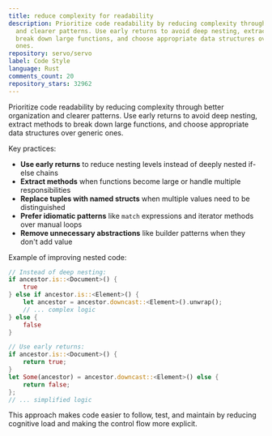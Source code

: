 ```yaml
---
title: reduce complexity for readability
description: Prioritize code readability by reducing complexity through better organization
  and clearer patterns. Use early returns to avoid deep nesting, extract methods to
  break down large functions, and choose appropriate data structures over generic
  ones.
repository: servo/servo
label: Code Style
language: Rust
comments_count: 20
repository_stars: 32962
---
```


Prioritize code readability by reducing complexity through better organization and clearer patterns. Use early returns to avoid deep nesting, extract methods to break down large functions, and choose appropriate data structures over generic ones.

Key practices:
- **Use early returns** to reduce nesting levels instead of deeply nested if-else chains
- **Extract methods** when functions become large or handle multiple responsibilities  
- **Replace tuples with named structs** when multiple values need to be distinguished
- **Prefer idiomatic patterns** like `match` expressions and iterator methods over manual loops
- **Remove unnecessary abstractions** like builder patterns when they don't add value

Example of improving nested code:
```rust
// Instead of deep nesting:
if ancestor.is::<Document>() {
    true
} else if ancestor.is::<Element>() {
    let ancestor = ancestor.downcast::<Element>().unwrap();
    // ... complex logic
} else {
    false
}

// Use early returns:
if ancestor.is::<Document>() {
    return true;
}
let Some(ancestor) = ancestor.downcast::<Element>() else {
    return false;
};
// ... simplified logic
```

This approach makes code easier to follow, test, and maintain by reducing cognitive load and making the control flow more explicit.